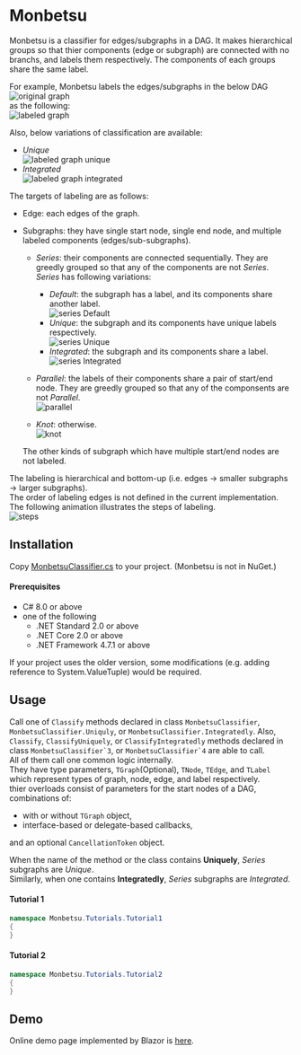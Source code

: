 # Monbetsu #
Monbetsu is a classifier for edges/subgraphs in a DAG.
It makes hierarchical groups so that thier components (edge or subgraph) are connected with no branchs,
and labels them respectively.
The components of each groups share the same label.

For example, Monbetsu labels the edges/subgraphs in the below DAG  
![original graph](../docs/images/example01-original-graph.png)   
as the following:  
![labeled graph](../docs/images/example01-labeled-graph.png)   

Also, below variations of classification are available:  
- *Unique*  
  ![labeled graph unique](../docs/images/example01-labeled-graph-unique.png)   
- *Integrated*  
  ![labeled graph integrated](../docs/images/example01-labeled-graph-integrated.png)  



The targets of labeling are as follows:

- Edge: each edges of the graph.
- Subgraphs: they have single start node, single end node, and multiple labeled components (edges/sub-subgraphs).
  - *Series*: their components are connected sequentially. They are greedly grouped so that any of the components are not *Series*.  
    *Series* has following variations:
    - *Default*: the subgraph has a label, and its components share another label.  
      ![series Default](../docs/images/subgraph-series.png)   
    - *Unique*: the subgraph and its components have unique labels respectively.  
      ![series Unique](../docs/images/subgraph-series-unique.png)   
    - *Integrated*: the subgraph and its components share a label.  
      ![series Integrated](../docs/images/subgraph-series-integrated.png)   

  - *Parallel*: the labels of their components share a pair of start/end node. They are greedly grouped so that any of the componsents are not *Parallel*.  
    ![parallel](../docs/images/subgraph-parallel.png)   
  - *Knot*: otherwise.  
    ![knot](../docs/images/subgraph-knot.png)   

  The other kinds of subgraph which have multiple start/end nodes are not labeled.

The labeling is hierarchical and bottom-up (i.e. edges -> smaller subgraphs -> larger subgraphs).  
The order of labeling edges is not defined in the current implementation.  
The following animation illustrates the steps of labeling.  
![steps](../docs/images/example01-steps.gif)   


## Installation ##
Copy [MonbetsuClassifier.cs](../Monbetsu/MonbetsuClassifier.cs) to your project. (Monbetsu is not in NuGet.)

#### Prerequisites ####
- C# 8.0 or above
- one of the following
  - .NET Standard  2.0 or above
  - .NET Core 2.0 or above
  - .NET Framework 4.7.1 or above
  
If your project uses the older version, some modifications (e.g. adding reference to System.ValueTuple) would be required.

## Usage ##

Call one of ``Classify`` methods declared in class ``MonbetsuClassifier``, ``MonbetsuClassifier.Uniquly``, or ``MonbetsuClassifier.Integratedly``.
Also, ``Classify``, ``ClassifyUniquely``, or ``ClassifyIntegratedly`` methods declared in class ``MonbetsuClassifier`3``, or ``MonbetsuClassifier`4`` are able to call.  
All of them call one common logic internally.  
They have type parameters, ``TGraph``(Optional), ``TNode``, ``TEdge``, and ``TLabel`` which represent types of graph, node, edge, and label respectively.   
thier overloads consist of parameters for the start nodes of a DAG, combinations of:
- with or without ``TGraph`` object,
- interface-based or delegate-based callbacks,  

and an optional ``CancellationToken`` object.  

When the name of the method or the class contains **Uniquely**, *Series* subgraphs are *Unique*.  
Similarly, when one contains **Integratedly**, *Series* subgraphs are *Integrated*.  



#### Tutorial 1 ####
```csharp ../Monbetsu.Test/Tutorials.cs
namespace Monbetsu.Tutorials.Tutorial1
{
}
```

#### Tutorial 2 ####
```csharp ../Monbetsu.Test/Tutorials.cs
namespace Monbetsu.Tutorials.Tutorial2
{
}

```

## Demo ##
Online demo page implemented by Blazor is [here](https://takeisit.github.io/Monbetsu/).
